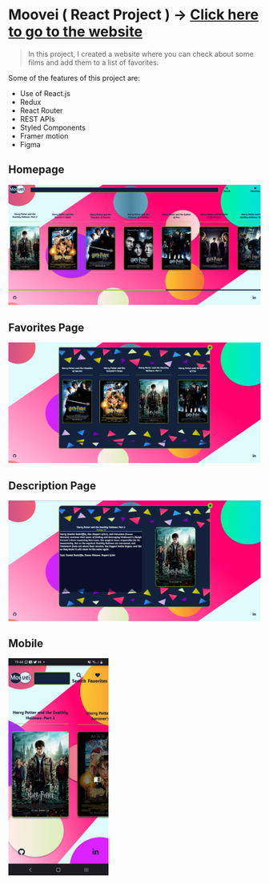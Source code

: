 # Moovei ( React Project ) -> [Click here to go to the website](https://gpmotta21.github.io/Moovei-React-Project)

> In this project, I created a website where you can check about some films and add them to a list of favorites.

Some of the features of this project are:

* Use of React.js
* Redux
* React Router
* REST APIs
* Styled Components
* Framer motion
* Figma

## Homepage

<img  src="./application/src/assets/img/readme/homepage.png" >

## Favorites Page

<img  src="./application/src/assets/img/readme/favorites.png">

## Description Page

<img  src="./application/src/assets/img/readme/description.png">

## Mobile

<img style='width: 200px' src="./application/src/assets/img/readme/mobile.jpeg">


